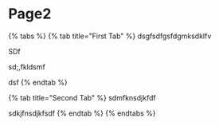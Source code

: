 # Page2

{% tabs %}
{% tab title="First Tab" %}
dsgfsdfgsfdgmksdklfv

SDf

sd;,fkldsmf

dsf
{% endtab %}

{% tab title="Second Tab" %}
sdmfknsdjkfdf

sdkjfnsdjkfsdf
{% endtab %}
{% endtabs %}
